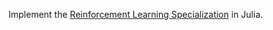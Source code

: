 Implement the [Reinforcement Learning Specialization](https://www.coursera.org/specializations/reinforcement-learning) in Julia. 